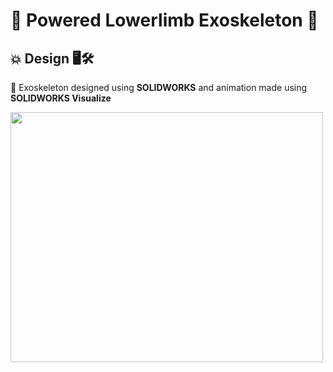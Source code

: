 # 🤖 Powered Lowerlimb Exoskeleton 🦿       
## 💥 Design 🖥️🛠️    
🧿 Exoskeleton designed using **SOLIDWORKS** and animation made using **SOLIDWORKS Visualize**       
      
<img align="midle" height="400" width="500" src="https://github.com/devsonni/Powered-Lowerlimb-Exoskeleton/blob/main/Docs/Exoskeleton%20Gif%20Cropped.gif"> 


